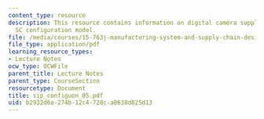 ```yaml
---
content_type: resource
description: This resource contains information on digital camera supply chain and
  SC configuration model.
file: /media/courses/15-763j-manufacturing-system-and-supply-chain-design-spring-2005/b2932d6a274b12c4728ca0638d825d13_sip_configuon_05.pdf
file_type: application/pdf
learning_resource_types:
- Lecture Notes
ocw_type: OCWFile
parent_title: Lecture Notes
parent_type: CourseSection
resourcetype: Document
title: sip_configuon_05.pdf
uid: b2932d6a-274b-12c4-728c-a0638d825d13
---
```

